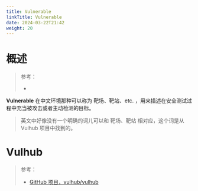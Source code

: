 ```yaml
---
title: Vulnerable
linkTitle: Vulnerable
date: 2024-03-22T21:42
weight: 20
---
```


# 概述

> 参考：
> 
> -

**Vulnerable** 在中文环境那种可以称为 靶场、靶站、etc. ，用来描述在安全测试过程中充当被攻击或者主动检测的目标。

> 英文中好像没有一个明确的词儿可以和 靶场、靶站 相对应，这个词是从 Vulhub 项目中找到的。

# Vulhub

> 参考：
> 
> - [GitHub 项目，vulhub/vulhub](https://github.com/vulhub/vulhub)